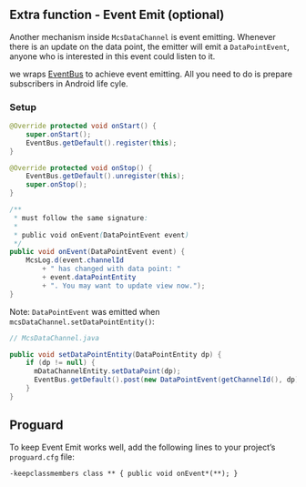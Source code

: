 ## Extra function - Event Emit (optional)

Another mechanism inside `McsDataChannel` is event emitting. Whenever there is an update on the data point, the emitter will emit a `DataPointEvent`, anyone who is interested in this event could listen to it.

we wraps [EventBus][eventbus] to achieve event emitting. All you need to do is prepare subscribers in Android life cyle.

### Setup

```java
@Override protected void onStart() {
    super.onStart();
    EventBus.getDefault().register(this);
}

@Override protected void onStop() {
    EventBus.getDefault().unregister(this);
    super.onStop();
}

/**
 * must follow the same signature: 
 *
 * public void onEvent(DataPointEvent event)
 */
public void onEvent(DataPointEvent event) {
    McsLog.d(event.channelId 
        + " has changed with data point: " 
        + event.dataPointEntity
        + ". You may want to update view now.");
}
```


Note: `DataPointEvent` was emitted when `mcsDataChannel.setDataPointEntity()`: 

```java
// McsDataChannel.java

public void setDataPointEntity(DataPointEntity dp) {
    if (dp != null) {
      mDataChannelEntity.setDataPoint(dp);
      EventBus.getDefault().post(new DataPointEvent(getChannelId(), dp));
    }
}
```


## Proguard

To keep Event Emit works well, add the following lines to your project’s `proguard.cfg` file:

```
-keepclassmembers class ** { public void onEvent*(**); }
```


[eventbus]: https://github.com/greenrobot/EventBus